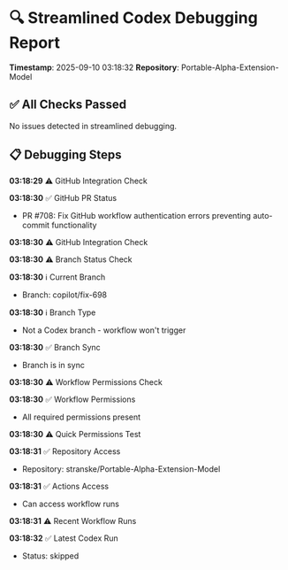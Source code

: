 # 🔍 Streamlined Codex Debugging Report

**Timestamp**: 2025-09-10 03:18:32
**Repository**: Portable-Alpha-Extension-Model

## ✅ All Checks Passed
No issues detected in streamlined debugging.

## 📋 Debugging Steps
**03:18:29** ⚠️ GitHub Integration Check

**03:18:30** ✅ GitHub PR Status
  - PR #708: Fix GitHub workflow authentication errors preventing auto-commit functionality

**03:18:30** ⚠️ GitHub Integration Check

**03:18:30** ⚠️ Branch Status Check

**03:18:30** ℹ️ Current Branch
  - Branch: copilot/fix-698

**03:18:30** ℹ️ Branch Type
  - Not a Codex branch - workflow won't trigger

**03:18:30** ✅ Branch Sync
  - Branch is in sync

**03:18:30** ⚠️ Workflow Permissions Check

**03:18:30** ✅ Workflow Permissions
  - All required permissions present

**03:18:30** ⚠️ Quick Permissions Test

**03:18:31** ✅ Repository Access
  - Repository: stranske/Portable-Alpha-Extension-Model

**03:18:31** ✅ Actions Access
  - Can access workflow runs

**03:18:31** ⚠️ Recent Workflow Runs

**03:18:32** ✅ Latest Codex Run
  - Status: skipped
